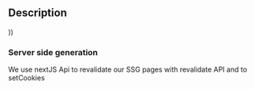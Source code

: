 ## Description
))
### Server side generation

We use nextJS Api to revalidate our SSG pages with revalidate API and to setCookies
